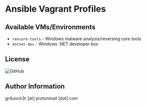 # Ansible Vagrant Profiles


## Available VMs/Environments

- ```revcore-tools``` - Windows malware analysis/reversing core tools
- ```dotnet-dev``` - Windows .NET developer box

## License

![GitHub](https://img.shields.io/github/license/gr4unch3r/ansible-vagrant-profiles)

## Author Information

gr4unch3r [at] protonmail [dot] com
